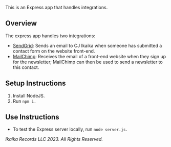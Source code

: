 This is an Express app that handles integrations. 

## Overview
The express app handles two integrations:
   * [SendGrid](https://sendgrid.com/): Sends an email to CJ Ikaika when someone has submitted a contact form on the website front-end.
   * [MailChimp](https://mailchimp.com/): Receives the email of a front-end website when they sign up for the newsletter; MailChimp can then be used to send a newsletter to this contact.

## Setup Instructions
1. Install NodeJS.
2. Run `npm i.`

## Use Instructions
* To test the Express server locally, run `node server.js`.
  
*Ikaika Records LLC 2023. All Rights Reserved.*
